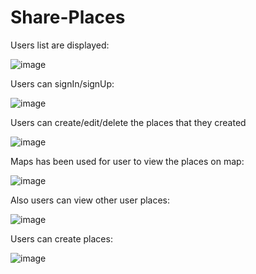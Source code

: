 # Share-Places

Users list are displayed:

![image](https://github.com/Sai17122002/Share-Places/assets/83086649/31dbb213-e540-4176-afab-4943fe2ac7eb)

Users can signIn/signUp:

![image](https://github.com/Sai17122002/Share-Places/assets/83086649/6e75b243-5908-4926-90f4-89a29d718a8f)

Users can create/edit/delete the places that they created

![image](https://github.com/Sai17122002/Share-Places/assets/83086649/0160ea4a-f37a-40bb-bae5-0ded324ce476)

Maps has been used for user to view the places on map:

![image](https://github.com/Sai17122002/Share-Places/assets/83086649/0c4e32ff-99b0-4f34-8cdc-64ce263c110b)

Also users can view other user places:

![image](https://github.com/Sai17122002/Share-Places/assets/83086649/5e425028-3bb3-48ec-ad73-f62f5063745e)


Users can create places:

![image](https://github.com/Sai17122002/Share-Places/assets/83086649/666e5d72-8ef6-4483-936e-c871e79ab61d)
